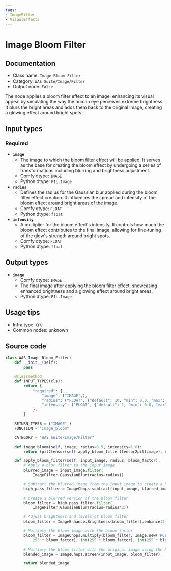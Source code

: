 ```yaml
---
tags:
- ImageFilter
- VisualEffects
---
```


# Image Bloom Filter
## Documentation
- Class name: `Image Bloom Filter`
- Category: `WAS Suite/Image/Filter`
- Output node: `False`

The node applies a bloom filter effect to an image, enhancing its visual appeal by simulating the way the human eye perceives extreme brightness. It blurs the bright areas and adds them back to the original image, creating a glowing effect around bright spots.
## Input types
### Required
- **`image`**
    - The image to which the bloom filter effect will be applied. It serves as the base for creating the bloom effect by undergoing a series of transformations including blurring and brightness adjustment.
    - Comfy dtype: `IMAGE`
    - Python dtype: `PIL.Image`
- **`radius`**
    - Defines the radius for the Gaussian blur applied during the bloom filter effect creation. It influences the spread and intensity of the bloom effect around bright areas of the image.
    - Comfy dtype: `FLOAT`
    - Python dtype: `float`
- **`intensity`**
    - A multiplier for the bloom effect's intensity. It controls how much the bloom effect contributes to the final image, allowing for fine-tuning of the glow's strength around bright spots.
    - Comfy dtype: `FLOAT`
    - Python dtype: `float`
## Output types
- **`image`**
    - Comfy dtype: `IMAGE`
    - The final image after applying the bloom filter effect, showcasing enhanced brightness and a glowing effect around bright areas.
    - Python dtype: `PIL.Image`
## Usage tips
- Infra type: `CPU`
- Common nodes: unknown


## Source code
```python
class WAS_Image_Bloom_Filter:
    def __init__(self):
        pass

    @classmethod
    def INPUT_TYPES(cls):
        return {
            "required": {
                "image": ("IMAGE",),
                "radius": ("FLOAT", {"default": 10, "min": 0.0, "max": 1024, "step": 0.1}),
                "intensity": ("FLOAT", {"default": 1, "min": 0.0, "max": 1.0, "step": 0.1}),
            },
        }

    RETURN_TYPES = ("IMAGE",)
    FUNCTION = "image_bloom"

    CATEGORY = "WAS Suite/Image/Filter"

    def image_bloom(self, image, radius=0.5, intensity=1.0):
        return (pil2tensor(self.apply_bloom_filter(tensor2pil(image), radius, intensity)), )

    def apply_bloom_filter(self, input_image, radius, bloom_factor):
        # Apply a blur filter to the input image
        blurred_image = input_image.filter(
            ImageFilter.GaussianBlur(radius=radius))

        # Subtract the blurred image from the input image to create a high-pass filter
        high_pass_filter = ImageChops.subtract(input_image, blurred_image)

        # Create a blurred version of the bloom filter
        bloom_filter = high_pass_filter.filter(
            ImageFilter.GaussianBlur(radius=radius*2))

        # Adjust brightness and levels of bloom filter
        bloom_filter = ImageEnhance.Brightness(bloom_filter).enhance(2.0)

        # Multiply the bloom image with the bloom factor
        bloom_filter = ImageChops.multiply(bloom_filter, Image.new('RGB', input_image.size, (int(
            255 * bloom_factor), int(255 * bloom_factor), int(255 * bloom_factor))))

        # Multiply the bloom filter with the original image using the bloom factor
        blended_image = ImageChops.screen(input_image, bloom_filter)

        return blended_image

```
